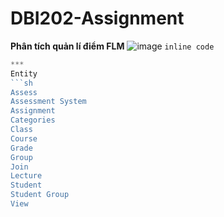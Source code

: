 # DBI202-Assignment
 **Phân tích quản lí điểm FLM**
![image](https://user-images.githubusercontent.com/93597723/178130384-5b02e13b-c05c-4724-bfe7-daded5a56d24.png)
`inline code`
```php
***
Entity
```sh
Assess
Assessment System
Assignment
Categories
Class
Course
Grade
Group
Join
Lecture
Student
Student Group
View
```
